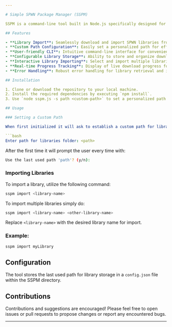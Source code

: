 ```yaml
---

# Simple SPWN Package Manager (SSPM)

SSPM is a command-line tool built in Node.js specifically designed for simplifying the import and management of SPWN libraries. It streamlines the process of accessing libraries directly from the [MucciDev/SSPM](https://github.com/MucciDev/SSPM/libraries) repository.

## Features

- **Library Import**: Seamlessly download and import SPWN libraries from the SSPM repository.
- **Custom Path Configuration**: Easily set a personalized path for efficient library storage.
- **User-friendly CLI**: Intuitive command-line interface for convenient library management.
- **Configurable Library Storage**: Ability to store and organize downloaded libraries with ease.
- **Interactive Library Importing**: Select and import multiple libraries interactively.
- **Real-time Progress Tracking**: Display of live download progress for imported libraries.
- **Error Handling**: Robust error handling for library retrieval and import processes.

## Installation

1. Clone or download the repository to your local machine.
2. Install the required dependencies by executing `npm install`.
3. Use `node sspm.js -s path <custom-path>` to set a personalized path for library storage.

## Usage

### Setting a Custom Path

When first initialized it will ask to establish a custom path for library storage:

```bash
Enter path for libraries folder: <path>
```

After the first time it will prompt the user every time with:

```bash
Use the last used path 'path'? (y/n):
```

### Importing Libraries

To import a library, utilize the following command:

```bash
sspm import <library-name>
```

To import multiple libraries simply do:

```bash
sspm import <library-name> <other-library-name>
```

Replace `<library-name>` with the desired library name for import.

### Example:

```bash
sspm import myLibrary
```

## Configuration

The tool stores the last used path for library storage in a `config.json` file within the SSPM directory.

## Contributions

Contributions and suggestions are encouraged! Please feel free to open issues or pull requests to propose changes or report any encountered bugs.

---
```

